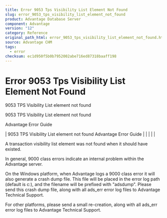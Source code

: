 ```yaml
---
title: Error 9053 Tps Visibility List Element Not Found
slug: error_9053_tps_visibility_list_element_not_found
product: Advantage Database Server
component: Advantage
version: "12"
category: Reference
original_path_html: error_9053_tps_visibility_list_element_not_found.htm
source: Advantage CHM
tags:
  - error
checksum: ec1d950f5b0b7952002abe716ed87318baaff198
---
```


# Error 9053 Tps Visibility List Element Not Found

9053 TPS Visibility List element not found

9053 TPS Visibility List element not found

Advantage Error Guide

| 9053 TPS Visibility List element not found  Advantage Error Guide |  |  |  |  |

A transaction visibility list element was not found when it should have existed.

In general, 9000 class errors indicate an internal problem within the Advantage server.

On the Windows platform, when Advantage logs a 9000 class error it will also generate a crash dump file. This file will be placed in the error log path (default is c:\), and the filename will be prefixed with "adsdump". Please send this crash dump file, along with all ads\_err error log files to Advantage Technical Support.

For other platforms, please send a small re-creation, along with all ads\_err error log files to Advantage Technical Support.
